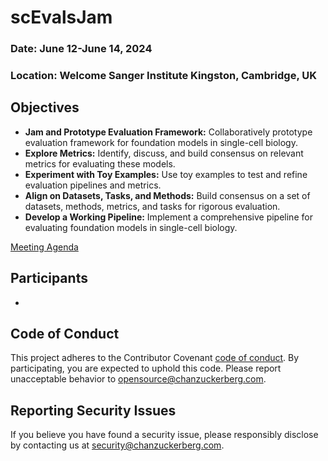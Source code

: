 # scEvalsJam

### Date: June 12-June 14, 2024
### Location: Welcome Sanger Institute Kingston, Cambridge, UK


## Objectives

* __Jam and Prototype Evaluation Framework:__ Collaboratively prototype evaluation framework for foundation models in single-cell biology.
* __Explore Metrics:__ Identify, discuss, and build consensus on relevant metrics for evaluating these models.
* __Experiment with Toy Examples:__ Use toy examples to test and refine evaluation pipelines and metrics.
* __Align on Datasets, Tasks, and Methods:__ Build consensus on a set of datasets, methods, metrics, and tasks for rigorous evaluation.
* __Develop a Working Pipeline:__ Implement a comprehensive pipeline for evaluating foundation models in single-cell biology. 

[Meeting Agenda](https://docs.google.com/document/d/1sffqHtl626t9ejTESQUJJf7CUWyr-mR0UVJEcVh9j4M/edit?usp=sharing)

## Participants
* 

## Code of Conduct

This project adheres to the Contributor Covenant [code of conduct](https://github.com/chanzuckerberg/.github/blob/master/CODE_OF_CONDUCT.md). By participating, you are expected to uphold this code. Please report unacceptable behavior to [opensource@chanzuckerberg.com](mailto:opensource@chanzuckerberg.com).

## Reporting Security Issues

If you believe you have found a security issue, please responsibly disclose by contacting us at [security@chanzuckerberg.com](mailto:security@chanzuckerberg.com).
